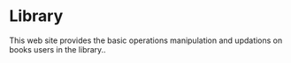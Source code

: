 # Library
This web site provides the basic operations manipulation and updations on books users in the library..
